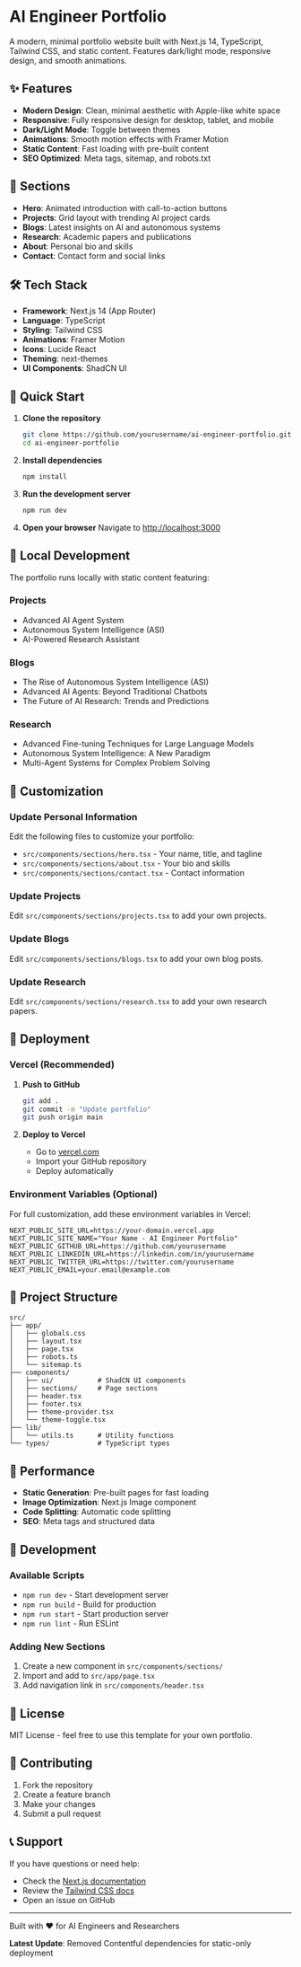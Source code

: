 # AI Engineer Portfolio

A modern, minimal portfolio website built with Next.js 14, TypeScript, Tailwind CSS, and static content. Features dark/light mode, responsive design, and smooth animations.

## ✨ Features

- **Modern Design**: Clean, minimal aesthetic with Apple-like white space
- **Responsive**: Fully responsive design for desktop, tablet, and mobile
- **Dark/Light Mode**: Toggle between themes
- **Animations**: Smooth motion effects with Framer Motion
- **Static Content**: Fast loading with pre-built content
- **SEO Optimized**: Meta tags, sitemap, and robots.txt

## 🎯 Sections

- **Hero**: Animated introduction with call-to-action buttons
- **Projects**: Grid layout with trending AI project cards
- **Blogs**: Latest insights on AI and autonomous systems
- **Research**: Academic papers and publications
- **About**: Personal bio and skills
- **Contact**: Contact form and social links

## 🛠 Tech Stack

- **Framework**: Next.js 14 (App Router)
- **Language**: TypeScript
- **Styling**: Tailwind CSS
- **Animations**: Framer Motion
- **Icons**: Lucide React
- **Theming**: next-themes
- **UI Components**: ShadCN UI

## 🚀 Quick Start

1. **Clone the repository**
   ```bash
   git clone https://github.com/yourusername/ai-engineer-portfolio.git
   cd ai-engineer-portfolio
   ```

2. **Install dependencies**
   ```bash
   npm install
   ```

3. **Run the development server**
   ```bash
   npm run dev
   ```

4. **Open your browser**
   Navigate to [http://localhost:3000](http://localhost:3000)

## 📱 Local Development

The portfolio runs locally with static content featuring:

### Projects
- Advanced AI Agent System
- Autonomous System Intelligence (ASI)
- AI-Powered Research Assistant

### Blogs
- The Rise of Autonomous System Intelligence (ASI)
- Advanced AI Agents: Beyond Traditional Chatbots
- The Future of AI Research: Trends and Predictions

### Research
- Advanced Fine-tuning Techniques for Large Language Models
- Autonomous System Intelligence: A New Paradigm
- Multi-Agent Systems for Complex Problem Solving

## 🎨 Customization

### Update Personal Information
Edit the following files to customize your portfolio:

- `src/components/sections/hero.tsx` - Your name, title, and tagline
- `src/components/sections/about.tsx` - Your bio and skills
- `src/components/sections/contact.tsx` - Contact information

### Update Projects
Edit `src/components/sections/projects.tsx` to add your own projects.

### Update Blogs
Edit `src/components/sections/blogs.tsx` to add your own blog posts.

### Update Research
Edit `src/components/sections/research.tsx` to add your own research papers.

## 🚀 Deployment

### Vercel (Recommended)

1. **Push to GitHub**
   ```bash
   git add .
   git commit -m "Update portfolio"
   git push origin main
   ```

2. **Deploy to Vercel**
   - Go to [vercel.com](https://vercel.com)
   - Import your GitHub repository
   - Deploy automatically

### Environment Variables (Optional)

For full customization, add these environment variables in Vercel:

```env
NEXT_PUBLIC_SITE_URL=https://your-domain.vercel.app
NEXT_PUBLIC_SITE_NAME="Your Name - AI Engineer Portfolio"
NEXT_PUBLIC_GITHUB_URL=https://github.com/yourusername
NEXT_PUBLIC_LINKEDIN_URL=https://linkedin.com/in/yourusername
NEXT_PUBLIC_TWITTER_URL=https://twitter.com/yourusername
NEXT_PUBLIC_EMAIL=your.email@example.com
```

## 📁 Project Structure

```
src/
├── app/
│   ├── globals.css
│   ├── layout.tsx
│   ├── page.tsx
│   ├── robots.ts
│   └── sitemap.ts
├── components/
│   ├── ui/           # ShadCN UI components
│   ├── sections/     # Page sections
│   ├── header.tsx
│   ├── footer.tsx
│   ├── theme-provider.tsx
│   └── theme-toggle.tsx
├── lib/
│   └── utils.ts      # Utility functions
└── types/            # TypeScript types
```

## 🎯 Performance

- **Static Generation**: Pre-built pages for fast loading
- **Image Optimization**: Next.js Image component
- **Code Splitting**: Automatic code splitting
- **SEO**: Meta tags and structured data

## 🔧 Development

### Available Scripts

- `npm run dev` - Start development server
- `npm run build` - Build for production
- `npm run start` - Start production server
- `npm run lint` - Run ESLint

### Adding New Sections

1. Create a new component in `src/components/sections/`
2. Import and add to `src/app/page.tsx`
3. Add navigation link in `src/components/header.tsx`

## 📝 License

MIT License - feel free to use this template for your own portfolio.

## 🤝 Contributing

1. Fork the repository
2. Create a feature branch
3. Make your changes
4. Submit a pull request

## 📞 Support

If you have questions or need help:

- Check the [Next.js documentation](https://nextjs.org/docs)
- Review the [Tailwind CSS docs](https://tailwindcss.com/docs)
- Open an issue on GitHub

---

Built with ❤️ for AI Engineers and Researchers

**Latest Update**: Removed Contentful dependencies for static-only deployment

